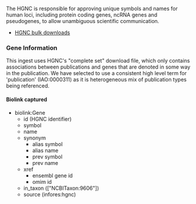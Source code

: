 The HGNC is responsible for approving unique symbols and names for human loci, including protein coding genes, ncRNA genes and pseudogenes, to allow unambiguous scientific communication.

* [HGNC bulk downloads](https://www.genenames.org/download/archive/)

### Gene Information

This ingest uses HGNC's "complete set" download file, which only contains associations between publications and genes that are denoted in some way in the publication. We have selected to use a consistent high level term for 'publication' (IAO:0000311) as it is heterogeneous mix of publication types being referenced. 

#### Biolink captured

* biolink:Gene
    * id (HGNC identifier)
    * symbol
    * name
    * synonym
      * alias symbol
      * alias name
      * prev symbol
      * prev name
    * xref
      * ensembl gene id
      * omim id
    * in_taxon (["NCBITaxon:9606"])
    * source  (infores:hgnc)

